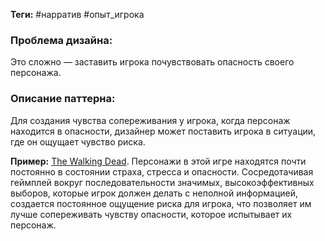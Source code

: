 **Теги:** #нарратив #опыт_игрока 
### Проблема дизайна: 
Это сложно — заставить игрока почувствовать опасность своего персонажа.
### Описание паттерна:
Для создания чувства сопереживания у игрока, когда персонаж находится в опасности, дизайнер может поставить игрока в ситуации, где он ощущает чувство риска.

**Пример:** [The Walking Dead](https://ru.wikipedia.org/wiki/The_Walking_Dead:_The_Game). Персонажи в этой игре находятся почти постоянно в состоянии страха, стресса и опасности. Сосредотачивая геймплей вокруг последовательности значимых, высокоэффективных выборов, которые игрок должен делать с неполной информацией, создается постоянное ощущение риска для игрока, что позволяет им лучше сопереживать чувству опасности, которое испытывает их персонаж.